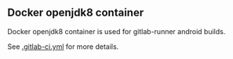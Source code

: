 ## Docker openjdk8 container

Docker openjdk8 container is used for gitlab-runner android builds.

See [.gitlab-ci.yml](https://github.com/xdtianyu/CallerInfo/blob/master/.gitlab-ci.yml#L1) for more details.
